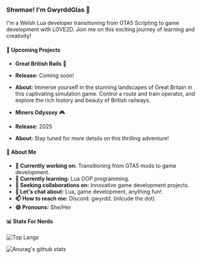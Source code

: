 ### Shwmae! I'm GwyrddGlas 👋

I'm a Welsh Lua developer transitioning from GTA5 Scripting to game development with LOVE2D. Join me on this exciting journey of learning and creativity!

#### 🌟 Upcoming Projects

- **Great British Rails** 🚂
 - **Release:** Coming soon!
 - **About:** Immerse yourself in the stunning landscapes of Great Britain in this captivating simulation game. Control a  route and train operator, and explore the rich history and beauty of British railways.

- **Miners Odyssey** 🎮
 - **Release:** 2025
 - **About:** Stay tuned for more details on this thrilling adventure!

#### 💬 About Me

- **🔭 Currently working on:** Transitioning from GTA5 mods to game development.
- **🌱 Currently learning:** Lua OOP programming.
- **👯 Seeking collaborations on:** Innovative game development projects.
- **💬 Let's chat about:** Lua, game development, anything fun!.
- **📫 How to reach me:** Discord: gwyrdd. (inlcude the dot)
- **😄 Pronouns:** She/Her

#### 📊 Stats For Nerds

![Top Langs](https://github-readme-stats.vercel.app/api/top-langs/?username=GwyrddGlas&layout=compact&theme=dracula)

![Anurag's github stats](https://github-readme-stats.vercel.app/api?username=GwyrddGlas&show_icons=true&theme=dracula)
